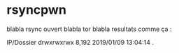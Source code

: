 # rsyncpwn
blabla rsync ouvert blabla tor blabla resultats comme ça :

IP/Dossier
drwxrwxrwx          8,192 2019/01/09 13:04:14 .
